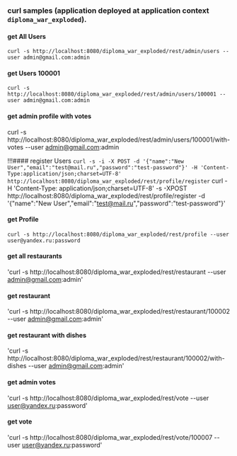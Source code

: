 ### curl samples (application deployed at application context `diploma_war_exploded`).

#### get All Users
`curl -s http://localhost:8080/diploma_war_exploded/rest/admin/users --user admin@gmail.com:admin`

#### get Users 100001
`curl -s http://localhost:8080/diploma_war_exploded/rest/admin/users/100001 --user admin@gmail.com:admin`

#### get admin profile with votes
curl -s http://localhost:8080/diploma_war_exploded/rest/admin/users/100001/with-votes --user admin@gmail.com:admin

!!!#### register Users
`curl -s -i -X POST -d '{"name":"New User","email":"test@mail.ru","password":"test-password"}' -H 'Content-Type:application/json;charset=UTF-8' http://localhost:8080/diploma_war_exploded/rest/profile/register`
curl -H 'Content-Type: application/json;charset=UTF-8' -s -XPOST http://localhost:8080/diploma_war_exploded/rest/profile/register -d '{"name":"New User","email":"test@mail.ru","password":"test-password"}'

#### get Profile
`curl -s http://localhost:8080/diploma_war_exploded/rest/profile --user user@yandex.ru:password`

#### get all restaurants
'curl -s http://localhost:8080/diploma_war_exploded/rest/restaurant --user admin@gmail.com:admin'

#### get restaurant
'curl -s http://localhost:8080/diploma_war_exploded/rest/restaurant/100002 --user admin@gmail.com:admin'

#### get restaurant with dishes
'curl -s http://localhost:8080/diploma_war_exploded/rest/restaurant/100002/with-dishes --user admin@gmail.com:admin'

#### get admin votes
'curl -s http://localhost:8080/diploma_war_exploded/rest/vote --user user@yandex.ru:password'

#### get vote
'curl -s http://localhost:8080/diploma_war_exploded/rest/vote/100007 --user user@yandex.ru:password'


